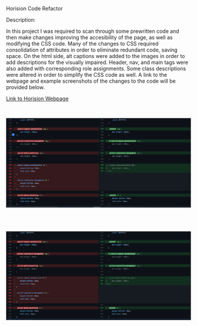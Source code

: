Horision Code Refactor

Description:

In this project I was required to scan through some prewritten code and then make changes improving the accesibility of the page, as well as modifying the CSS code. Many of the changes to CSS required consolidation of attributes in order to eliminate redundant code, saving space. On the html side, alt captions were added to the images in order to add descriptions for the visually impaired. Header, nav, and main tags were also added with corresponding role assignments. Some class descriptions were altered in order to simplify the CSS code as well. A link to the webpage and example screenshots of the changes to the code will be provided below. 

[Link to Horision Webpage](https://wberry86.github.io/horiseon-code-refactor/)

<br>

![Screenshot1](https://github.com/wberry86/horiseon-code-refactor/blob/main/Develop/assets/images/capture_horision_screenshot1.PNG)

<br>

<br>

![Screenshot2](https://github.com/wberry86/horiseon-code-refactor/blob/main/Develop/assets/images/capture_horision_screenshot2.PNG)



